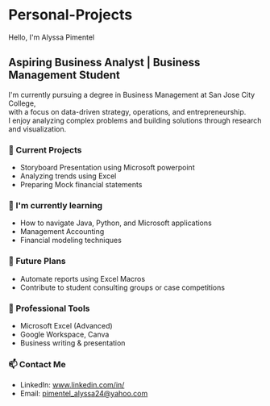 # Personal-Projects
Hello, I'm Alyssa Pimentel 
## Aspiring Business Analyst | Business Management Student

I'm currently pursuing a degree in Business Management at San Jose City College,  
with a focus on data-driven strategy, operations, and entrepreneurship.  
I enjoy analyzing complex problems and building solutions through research and visualization.

### 🔭 Current Projects
- Storyboard Presentation using Microsoft powerpoint
- Analyzing trends using Excel
- Preparing Mock financial statements

### 🌱 I'm currently learning
- How to navigate Java, Python, and Microsoft applications
- Management Accounting
- Financial modeling techniques

### 🚀 Future Plans
- Automate reports using Excel Macros
- Contribute to student consulting groups or case competitions

### 💼 Professional Tools
- Microsoft Excel (Advanced)
- Google Workspace, Canva
- Business writing & presentation

### 📫 Contact Me
- LinkedIn:  www.linkedin.com/in/
- Email: pimentel_alyssa24@yahoo.com
